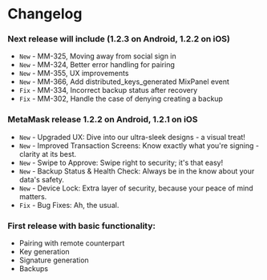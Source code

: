 # Changelog

### Next release will include (1.2.3 on Android, 1.2.2 on iOS)

- `New` - MM-325, Moving away from social sign in
- `New` - MM-324, Better error handling for pairing
- `New` - MM-355, UX improvements
- `New` - MM-366, Add distributed_keys_generated MixPanel event
- `Fix` - MM-334, Incorrect backup status after recovery
- `Fix` - MM-302, Handle the case of denying creating a backup

### MetaMask release 1.2.2 on Android, 1.2.1 on iOS

- `New` - Upgraded UX: Dive into our ultra-sleek designs - a visual treat!
- `New` - Improved Transaction Screens: Know exactly what you're signing - clarity at its best.
- `New` - Swipe to Approve: Swipe right to security; it's that easy!
- `New` - Backup Status & Health Check: Always be in the know about your data's safety.
- `New` - Device Lock: Extra layer of security, because your peace of mind matters.
- `Fix` - Bug Fixes: Ah, the usual.

### First release with basic functionality:

- Pairing with remote counterpart
- Key generation
- Signature generation
- Backups
